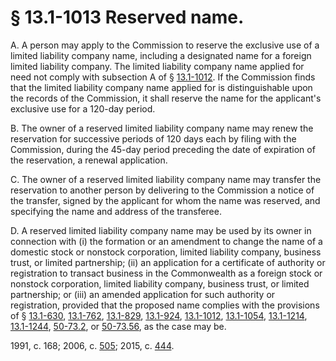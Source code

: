 # § 13.1-1013 Reserved name.

<p>A. A person may apply to the Commission to reserve the exclusive use of a limited liability company name, including a designated name for a foreign limited liability company. The limited liability company name applied for need not comply with subsection A of § <a href='http://law.lis.virginia.gov/vacode/13.1-1012/'>13.1-1012</a>. If the Commission finds that the limited liability company name applied for is distinguishable upon the records of the Commission, it shall reserve the name for the applicant's exclusive use for a 120-day period.</p><p>B. The owner of a reserved limited liability company name may renew the reservation for successive periods of 120 days each by filing with the Commission, during the 45-day period preceding the date of expiration of the reservation, a renewal application.</p><p>C. The owner of a reserved limited liability company name may transfer the reservation to another person by delivering to the Commission a notice of the transfer, signed by the applicant for whom the name was reserved, and specifying the name and address of the transferee.</p><p>D. A reserved limited liability company name may be used by its owner in connection with (i) the formation or an amendment to change the name of a domestic stock or nonstock corporation, limited liability company, business trust, or limited partnership; (ii) an application for a certificate of authority or registration to transact business in the Commonwealth as a foreign stock or nonstock corporation, limited liability company, business trust, or limited partnership; or (iii) an amended application for such authority or registration, provided that the proposed name complies with the provisions of § <a href='http://law.lis.virginia.gov/vacode/13.1-630/'>13.1-630</a>, <a href='http://law.lis.virginia.gov/vacode/13.1-762/'>13.1-762</a>, <a href='http://law.lis.virginia.gov/vacode/13.1-829/'>13.1-829</a>, <a href='http://law.lis.virginia.gov/vacode/13.1-924/'>13.1-924</a>, <a href='http://law.lis.virginia.gov/vacode/13.1-1012/'>13.1-1012</a>, <a href='http://law.lis.virginia.gov/vacode/13.1-1054/'>13.1-1054</a>, <a href='http://law.lis.virginia.gov/vacode/13.1-1214/'>13.1-1214</a>, <a href='http://law.lis.virginia.gov/vacode/13.1-1244/'>13.1-1244</a>, <a href='http://law.lis.virginia.gov/vacode/50-73.2/'>50-73.2</a>, or <a href='http://law.lis.virginia.gov/vacode/50-73.56/'>50-73.56</a>, as the case may be.</p><p>1991, c. 168; 2006, c. <a href='http://lis.virginia.gov/cgi-bin/legp604.exe?061+ful+CHAP0505'>505</a>; 2015, c. <a href='http://lis.virginia.gov/cgi-bin/legp604.exe?151+ful+CHAP0444'>444</a>.</p>